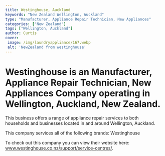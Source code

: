 ```yaml
---
title: Westinghouse, Auckland
keywords: "New Zealand Wellington, Auckland"
type: "Manufacturer, Appliance Repair Technician, New Appliances"
categories: ["New Zealand"]
tags: ["Wellington, Auckland"]
author: Curtis
cover:
 image: /img/laundryappliance/167.webp
 alt: 'NewZealand from westinghouse'
---
```


# Westinghouse is an Manufacturer, Appliance Repair Technician, New Appliances Company operating in Wellington, Auckland, New Zealand.

This business offers a range of appliance repair services to both households and businesses located in and around Wellington, Auckland.

This company services all of the following brands: Westinghouse

To check out this company you can view their website here: www.westinghouse.co.nz/support/service-centres/.
